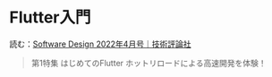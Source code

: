 # Flutter入門

読む：[Software Design 2022年4月号｜技術評論社](https://gihyo.jp/magazine/SD/archive/2022/202204)

> 第1特集
> はじめてのFlutter
> ホットリロードによる高速開発を体験！